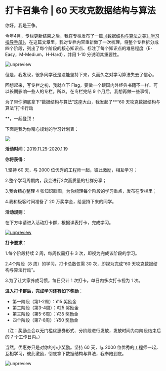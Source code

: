 # 打卡召集令 \| 60 天攻克数据结构与算法

你好，我是王争。

今年4月，专栏更新结束之后，我在专栏发布了一篇[《数据结构与算法之美》学习指导手册》](<https://time.geekbang.org/column/article/91541>)，在这篇文章里，我对专栏内容重新做了一次梳理，将整个专栏拆分成四个阶段，列出了每个阶段的核心知识点、标注了每个知识点的难易程度（E-Easy，M-Medium，H-Hard），并用 1-10 分说明其重要性。

![unpreview](<https://static001.geekbang.org/resource/image/3e/b7/3eb147a56e5b1452692fbbd4498075b7.png>)

但是，我发现，很多同学还是没能坚持下来，久而久之对学习算法失去了信心。

回想起来，写专栏之初，我就立下 Flag，要做一个跟国内外经典书籍不一样、可以长期影响一些人的专栏。所以，在专栏完结 9 个月后，我想再做一些事情。

为了带你彻底拿下“数据结构与算法”这座大山，我发起了**<span class="orange">“60 天攻克数据结构与算法”打卡行动</span>

**，一起登顶！

下面是我为你精心规划的学习计划表：

![](<https://static001.geekbang.org/resource/image/12/6e/12a5a67041dbd5c1e65d72f0fbe4c86e.jpg>)

**活动时间**：2019.11.25-2020.1.19

**你将获得**：<br>

 1\.坚持 60 天，与 2000 位优秀的工程师一起，彼此激励，相互学习；<br>

 2\.整个学习周期内，我会进行2次高质量的社群分享；<br>

 3\.我会精心整理 4 张知识脑图，为你梳理每个阶段的学习重点，发布在专栏里；<br>

 4\.我和极客时间准备了 20 万奖学金，给坚持下来的同学。

**活动规则**：<br>

 在下方申请进入活动打卡群，根据课表打卡，完成学习。

<!-- [[[read_end]]] -->

[![unpreview](<https://static001.geekbang.org/resource/image/f7/e6/f7f62d8fbf411f179cd16c914e0151e6.png>)](<https://jinshuju.net/f/DYtafE>)<br>

**打卡要求**：<br>

 1\.每个阶段持续 2 周，每周仅需打卡 3 次，即视为完成该阶段的学习。<br>

 2\.4个阶段（8 周）的学习，打卡总数仅需 30 次，即视为完成“60 天攻克数据结构与算法行动”。<br>

 3\.为了让大家养成习惯，每日只计 1 次打卡，单日内多次打卡视为 1 次。

**进入打卡群后，完成学习还有如下奖励**：

- 第一阶段（第1-2周）：¥15 奖励金
- 第二阶段（第3-4周）：¥25 奖励金
- 第三阶段（第5-6周）：¥35 奖励金
- 四个阶段（第7-8周）：¥50 奖励金

<!-- -->

（注：奖励金会以无门槛优惠券形式、分阶段进行发放，发放时间为每阶段结束后的 7 个工作日内。）

当然，优惠券只是对你的小小奖励。坚持 60 天，与 2000 位优秀的工程师一起，互相学习，彼此激励，彻底拿下数据结构与算法，我奉陪到底。

![unpreview](<https://static001.geekbang.org/resource/image/a6/88/a63516bc3b13ae1a18adcbb83c969888.png>)

